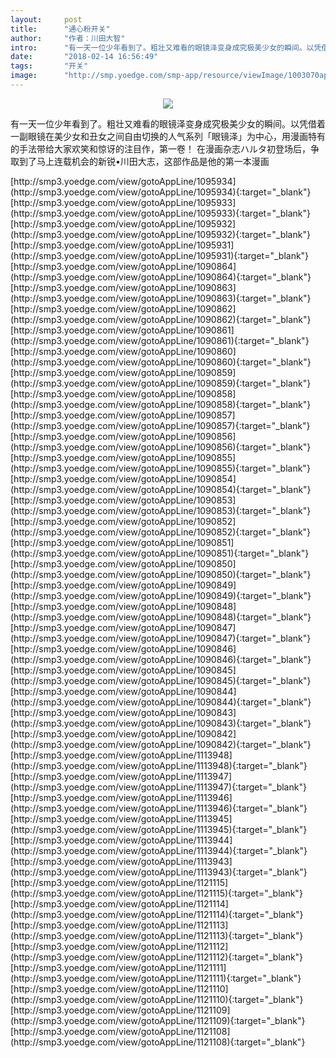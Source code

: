 ```yaml
---
layout:     post
title:      "通心粉开关"
author:     "作者：川田大智"
intro:      "有一天一位少年看到了。粗壮又难看的眼镜泽变身成究极美少女的瞬间。以凭借着一副眼镜在美少女和丑女之间自由切换的人气系列「眼镜泽」为中心，用漫画特有的手法带给大家欢笑和惊讶的注目作，第一卷！ 在漫画杂志ハルタ初登场后，争取到了马上连载机会的新锐•川田大志，这部作品是他的第一本漫画"
date:       "2018-02-14 16:56:49"
tags:       "开关"
image:      "http://smp.yoedge.com/smp-app/resource/viewImage/1003070appline.png"
---
```

<div style="text-align: center">
<p><img src="http://smp.yoedge.com/smp-app/resource/viewImage/1003070appline.png"/></p>
</div>
<p class="post-meta">
<span>有一天一位少年看到了。粗壮又难看的眼镜泽变身成究极美少女的瞬间。以凭借着一副眼镜在美少女和丑女之间自由切换的人气系列「眼镜泽」为中心，用漫画特有的手法带给大家欢笑和惊讶的注目作，第一卷！ 在漫画杂志ハルタ初登场后，争取到了马上连载机会的新锐•川田大志，这部作品是他的第一本漫画</span>
</p>
[http://smp3.yoedge.com/view/gotoAppLine/1095934](http://smp3.yoedge.com/view/gotoAppLine/1095934){:target="_blank"}
[http://smp3.yoedge.com/view/gotoAppLine/1095933](http://smp3.yoedge.com/view/gotoAppLine/1095933){:target="_blank"}
[http://smp3.yoedge.com/view/gotoAppLine/1095932](http://smp3.yoedge.com/view/gotoAppLine/1095932){:target="_blank"}
[http://smp3.yoedge.com/view/gotoAppLine/1095931](http://smp3.yoedge.com/view/gotoAppLine/1095931){:target="_blank"}
[http://smp3.yoedge.com/view/gotoAppLine/1090864](http://smp3.yoedge.com/view/gotoAppLine/1090864){:target="_blank"}
[http://smp3.yoedge.com/view/gotoAppLine/1090863](http://smp3.yoedge.com/view/gotoAppLine/1090863){:target="_blank"}
[http://smp3.yoedge.com/view/gotoAppLine/1090862](http://smp3.yoedge.com/view/gotoAppLine/1090862){:target="_blank"}
[http://smp3.yoedge.com/view/gotoAppLine/1090861](http://smp3.yoedge.com/view/gotoAppLine/1090861){:target="_blank"}
[http://smp3.yoedge.com/view/gotoAppLine/1090860](http://smp3.yoedge.com/view/gotoAppLine/1090860){:target="_blank"}
[http://smp3.yoedge.com/view/gotoAppLine/1090859](http://smp3.yoedge.com/view/gotoAppLine/1090859){:target="_blank"}
[http://smp3.yoedge.com/view/gotoAppLine/1090858](http://smp3.yoedge.com/view/gotoAppLine/1090858){:target="_blank"}
[http://smp3.yoedge.com/view/gotoAppLine/1090857](http://smp3.yoedge.com/view/gotoAppLine/1090857){:target="_blank"}
[http://smp3.yoedge.com/view/gotoAppLine/1090856](http://smp3.yoedge.com/view/gotoAppLine/1090856){:target="_blank"}
[http://smp3.yoedge.com/view/gotoAppLine/1090855](http://smp3.yoedge.com/view/gotoAppLine/1090855){:target="_blank"}
[http://smp3.yoedge.com/view/gotoAppLine/1090854](http://smp3.yoedge.com/view/gotoAppLine/1090854){:target="_blank"}
[http://smp3.yoedge.com/view/gotoAppLine/1090853](http://smp3.yoedge.com/view/gotoAppLine/1090853){:target="_blank"}
[http://smp3.yoedge.com/view/gotoAppLine/1090852](http://smp3.yoedge.com/view/gotoAppLine/1090852){:target="_blank"}
[http://smp3.yoedge.com/view/gotoAppLine/1090851](http://smp3.yoedge.com/view/gotoAppLine/1090851){:target="_blank"}
[http://smp3.yoedge.com/view/gotoAppLine/1090850](http://smp3.yoedge.com/view/gotoAppLine/1090850){:target="_blank"}
[http://smp3.yoedge.com/view/gotoAppLine/1090849](http://smp3.yoedge.com/view/gotoAppLine/1090849){:target="_blank"}
[http://smp3.yoedge.com/view/gotoAppLine/1090848](http://smp3.yoedge.com/view/gotoAppLine/1090848){:target="_blank"}
[http://smp3.yoedge.com/view/gotoAppLine/1090847](http://smp3.yoedge.com/view/gotoAppLine/1090847){:target="_blank"}
[http://smp3.yoedge.com/view/gotoAppLine/1090846](http://smp3.yoedge.com/view/gotoAppLine/1090846){:target="_blank"}
[http://smp3.yoedge.com/view/gotoAppLine/1090845](http://smp3.yoedge.com/view/gotoAppLine/1090845){:target="_blank"}
[http://smp3.yoedge.com/view/gotoAppLine/1090844](http://smp3.yoedge.com/view/gotoAppLine/1090844){:target="_blank"}
[http://smp3.yoedge.com/view/gotoAppLine/1090843](http://smp3.yoedge.com/view/gotoAppLine/1090843){:target="_blank"}
[http://smp3.yoedge.com/view/gotoAppLine/1090842](http://smp3.yoedge.com/view/gotoAppLine/1090842){:target="_blank"}
[http://smp3.yoedge.com/view/gotoAppLine/1113948](http://smp3.yoedge.com/view/gotoAppLine/1113948){:target="_blank"}
[http://smp3.yoedge.com/view/gotoAppLine/1113947](http://smp3.yoedge.com/view/gotoAppLine/1113947){:target="_blank"}
[http://smp3.yoedge.com/view/gotoAppLine/1113946](http://smp3.yoedge.com/view/gotoAppLine/1113946){:target="_blank"}
[http://smp3.yoedge.com/view/gotoAppLine/1113945](http://smp3.yoedge.com/view/gotoAppLine/1113945){:target="_blank"}
[http://smp3.yoedge.com/view/gotoAppLine/1113944](http://smp3.yoedge.com/view/gotoAppLine/1113944){:target="_blank"}
[http://smp3.yoedge.com/view/gotoAppLine/1113943](http://smp3.yoedge.com/view/gotoAppLine/1113943){:target="_blank"}
[http://smp3.yoedge.com/view/gotoAppLine/1121115](http://smp3.yoedge.com/view/gotoAppLine/1121115){:target="_blank"}
[http://smp3.yoedge.com/view/gotoAppLine/1121114](http://smp3.yoedge.com/view/gotoAppLine/1121114){:target="_blank"}
[http://smp3.yoedge.com/view/gotoAppLine/1121113](http://smp3.yoedge.com/view/gotoAppLine/1121113){:target="_blank"}
[http://smp3.yoedge.com/view/gotoAppLine/1121112](http://smp3.yoedge.com/view/gotoAppLine/1121112){:target="_blank"}
[http://smp3.yoedge.com/view/gotoAppLine/1121111](http://smp3.yoedge.com/view/gotoAppLine/1121111){:target="_blank"}
[http://smp3.yoedge.com/view/gotoAppLine/1121110](http://smp3.yoedge.com/view/gotoAppLine/1121110){:target="_blank"}
[http://smp3.yoedge.com/view/gotoAppLine/1121109](http://smp3.yoedge.com/view/gotoAppLine/1121109){:target="_blank"}
[http://smp3.yoedge.com/view/gotoAppLine/1121108](http://smp3.yoedge.com/view/gotoAppLine/1121108){:target="_blank"}


